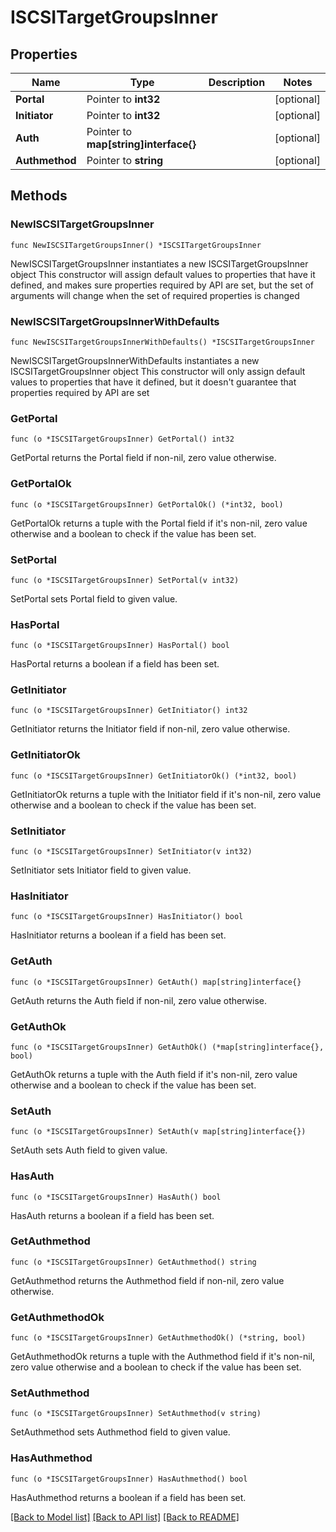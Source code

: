 # ISCSITargetGroupsInner

## Properties

Name | Type | Description | Notes
------------ | ------------- | ------------- | -------------
**Portal** | Pointer to **int32** |  | [optional] 
**Initiator** | Pointer to **int32** |  | [optional] 
**Auth** | Pointer to **map[string]interface{}** |  | [optional] 
**Authmethod** | Pointer to **string** |  | [optional] 

## Methods

### NewISCSITargetGroupsInner

`func NewISCSITargetGroupsInner() *ISCSITargetGroupsInner`

NewISCSITargetGroupsInner instantiates a new ISCSITargetGroupsInner object
This constructor will assign default values to properties that have it defined,
and makes sure properties required by API are set, but the set of arguments
will change when the set of required properties is changed

### NewISCSITargetGroupsInnerWithDefaults

`func NewISCSITargetGroupsInnerWithDefaults() *ISCSITargetGroupsInner`

NewISCSITargetGroupsInnerWithDefaults instantiates a new ISCSITargetGroupsInner object
This constructor will only assign default values to properties that have it defined,
but it doesn't guarantee that properties required by API are set

### GetPortal

`func (o *ISCSITargetGroupsInner) GetPortal() int32`

GetPortal returns the Portal field if non-nil, zero value otherwise.

### GetPortalOk

`func (o *ISCSITargetGroupsInner) GetPortalOk() (*int32, bool)`

GetPortalOk returns a tuple with the Portal field if it's non-nil, zero value otherwise
and a boolean to check if the value has been set.

### SetPortal

`func (o *ISCSITargetGroupsInner) SetPortal(v int32)`

SetPortal sets Portal field to given value.

### HasPortal

`func (o *ISCSITargetGroupsInner) HasPortal() bool`

HasPortal returns a boolean if a field has been set.

### GetInitiator

`func (o *ISCSITargetGroupsInner) GetInitiator() int32`

GetInitiator returns the Initiator field if non-nil, zero value otherwise.

### GetInitiatorOk

`func (o *ISCSITargetGroupsInner) GetInitiatorOk() (*int32, bool)`

GetInitiatorOk returns a tuple with the Initiator field if it's non-nil, zero value otherwise
and a boolean to check if the value has been set.

### SetInitiator

`func (o *ISCSITargetGroupsInner) SetInitiator(v int32)`

SetInitiator sets Initiator field to given value.

### HasInitiator

`func (o *ISCSITargetGroupsInner) HasInitiator() bool`

HasInitiator returns a boolean if a field has been set.

### GetAuth

`func (o *ISCSITargetGroupsInner) GetAuth() map[string]interface{}`

GetAuth returns the Auth field if non-nil, zero value otherwise.

### GetAuthOk

`func (o *ISCSITargetGroupsInner) GetAuthOk() (*map[string]interface{}, bool)`

GetAuthOk returns a tuple with the Auth field if it's non-nil, zero value otherwise
and a boolean to check if the value has been set.

### SetAuth

`func (o *ISCSITargetGroupsInner) SetAuth(v map[string]interface{})`

SetAuth sets Auth field to given value.

### HasAuth

`func (o *ISCSITargetGroupsInner) HasAuth() bool`

HasAuth returns a boolean if a field has been set.

### GetAuthmethod

`func (o *ISCSITargetGroupsInner) GetAuthmethod() string`

GetAuthmethod returns the Authmethod field if non-nil, zero value otherwise.

### GetAuthmethodOk

`func (o *ISCSITargetGroupsInner) GetAuthmethodOk() (*string, bool)`

GetAuthmethodOk returns a tuple with the Authmethod field if it's non-nil, zero value otherwise
and a boolean to check if the value has been set.

### SetAuthmethod

`func (o *ISCSITargetGroupsInner) SetAuthmethod(v string)`

SetAuthmethod sets Authmethod field to given value.

### HasAuthmethod

`func (o *ISCSITargetGroupsInner) HasAuthmethod() bool`

HasAuthmethod returns a boolean if a field has been set.


[[Back to Model list]](../README.md#documentation-for-models) [[Back to API list]](../README.md#documentation-for-api-endpoints) [[Back to README]](../README.md)


